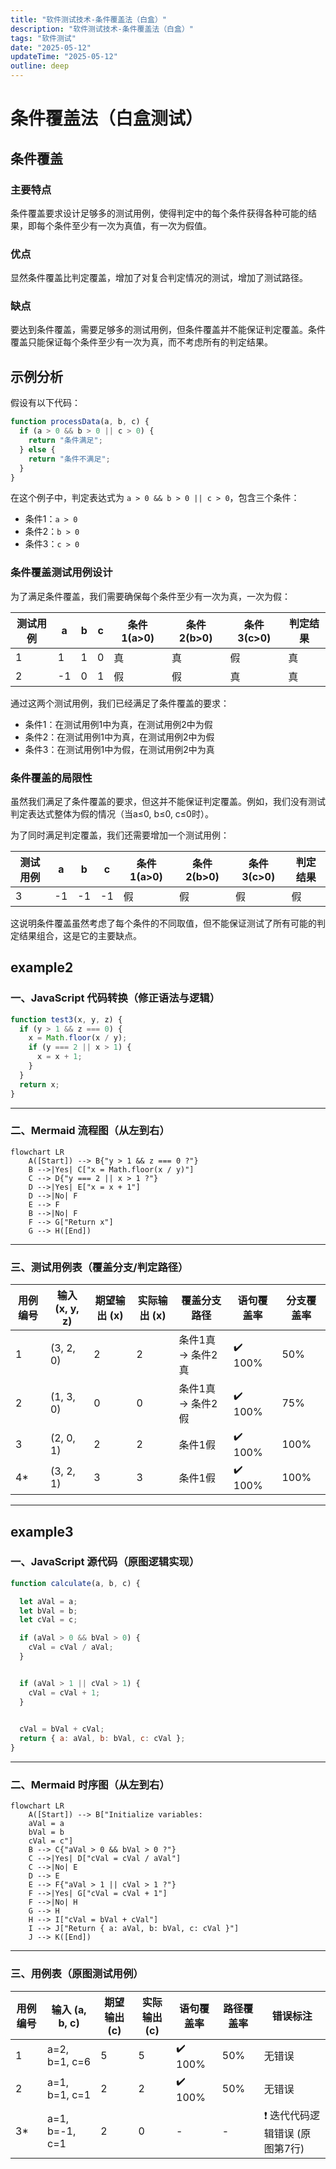 ```yaml
---
title: "软件测试技术-条件覆盖法（白盒）"
description: "软件测试技术-条件覆盖法（白盒）"
tags: "软件测试"
date: "2025-05-12"
updateTime: "2025-05-12"
outline: deep
---
```


          
# 条件覆盖法（白盒测试）

## 条件覆盖

### 主要特点

条件覆盖要求设计足够多的测试用例，使得判定中的每个条件获得各种可能的结果，即每个条件至少有一次为真值，有一次为假值。

### 优点

显然条件覆盖比判定覆盖，增加了对复合判定情况的测试，增加了测试路径。

### 缺点

要达到条件覆盖，需要足够多的测试用例，但条件覆盖并不能保证判定覆盖。条件覆盖只能保证每个条件至少有一次为真，而不考虑所有的判定结果。

## 示例分析

假设有以下代码：

```javascript
function processData(a, b, c) {
  if (a > 0 && b > 0 || c > 0) {
    return "条件满足";
  } else {
    return "条件不满足";
  }
}
```

在这个例子中，判定表达式为 `a > 0 && b > 0 || c > 0`，包含三个条件：
- 条件1：`a > 0`
- 条件2：`b > 0`
- 条件3：`c > 0`

### 条件覆盖测试用例设计

为了满足条件覆盖，我们需要确保每个条件至少有一次为真，一次为假：

| 测试用例 | a | b | c | 条件1(a>0) | 条件2(b>0) | 条件3(c>0) | 判定结果 |
|---------|---|---|---|------------|------------|------------|---------|
| 1       | 1 | 1 | 0 | 真         | 真         | 假         | 真      |
| 2       | -1| 0 | 1 | 假         | 假         | 真         | 真      |

通过这两个测试用例，我们已经满足了条件覆盖的要求：
- 条件1：在测试用例1中为真，在测试用例2中为假
- 条件2：在测试用例1中为真，在测试用例2中为假
- 条件3：在测试用例1中为假，在测试用例2中为真

### 条件覆盖的局限性

虽然我们满足了条件覆盖的要求，但这并不能保证判定覆盖。例如，我们没有测试判定表达式整体为假的情况（当a≤0, b≤0, c≤0时）。

为了同时满足判定覆盖，我们还需要增加一个测试用例：

| 测试用例 | a | b | c | 条件1(a>0) | 条件2(b>0) | 条件3(c>0) | 判定结果 |
|---------|---|---|---|------------|------------|------------|---------|
| 3       | -1| -1| -1| 假         | 假         | 假         | 假      |

这说明条件覆盖虽然考虑了每个条件的不同取值，但不能保证测试了所有可能的判定结果组合，这是它的主要缺点。

## example2
### 一、JavaScript 代码转换（修正语法与逻辑）

```javascript
function test3(x, y, z) {
  if (y > 1 && z === 0) {
    x = Math.floor(x / y);
    if (y === 2 || x > 1) {
      x = x + 1;
    }
  }
  return x;
}
```

---

### 二、Mermaid 流程图（从左到右）

```mermaid
flowchart LR
    A([Start]) --> B{"y > 1 && z === 0 ?"}
    B -->|Yes| C["x = Math.floor(x / y)"]
    C --> D{"y === 2 || x > 1 ?"}
    D -->|Yes| E["x = x + 1"]
    D -->|No| F
    E --> F
    B -->|No| F
    F --> G["Return x"]
    G --> H([End])
```

---

### 三、测试用例表（覆盖分支/判定路径）

| 用例编号 | 输入 (x, y, z) | 期望输出 (x) | 实际输出 (x) | 覆盖分支路径      | 语句覆盖率 | 分支覆盖率 |
| -------- | -------------- | ------------ | ------------ | ----------------- | ---------- | ---------- |
| 1        | (3, 2, 0)      | 2            | 2            | 条件1真 → 条件2真 | ✔️ 100%     | 50%        |
| 2        | (1, 3, 0)      | 0            | 0            | 条件1真 → 条件2假 | ✔️ 100%     | 75%        |
| 3        | (2, 0, 1)      | 2            | 2            | 条件1假           | ✔️ 100%     | 100%       |
| 4*       | (3, 2, 1)      | 3            | 3            | 条件1假           | ✔️ 100%     | 100%       |

---



## example3
### 一、JavaScript 源代码（原图逻辑实现）

```javascript
function calculate(a, b, c) {

  let aVal = a;
  let bVal = b;
  let cVal = c;

  if (aVal > 0 && bVal > 0) {
    cVal = cVal / aVal;
  }


  if (aVal > 1 || cVal > 1) {
    cVal = cVal + 1;
  }

 
  cVal = bVal + cVal;
  return { a: aVal, b: bVal, c: cVal };
}
```

---

### 二、Mermaid 时序图（从左到右）

```mermaid
flowchart LR
    A([Start]) --> B["Initialize variables:
    aVal = a
    bVal = b
    cVal = c"]
    B --> C{"aVal > 0 && bVal > 0 ?"}
    C -->|Yes| D["cVal = cVal / aVal"]
    C -->|No| E
    D --> E
    E --> F{"aVal > 1 || cVal > 1 ?"}
    F -->|Yes| G["cVal = cVal + 1"]
    F -->|No| H
    G --> H
    H --> I["cVal = bVal + cVal"]
    I --> J["Return { a: aVal, b: bVal, c: cVal }"]
    J --> K([End])
```

---

### 三、用例表（原图测试用例）

| 用例编号 | 输入 (a, b, c) | 期望输出 (c) | 实际输出 (c) | 语句覆盖率 | 路径覆盖率 | 错误标注                       |
| -------- | -------------- | ------------ | ------------ | ---------- | ---------- | ------------------------------ |
| 1        | a=2, b=1, c=6  | 5            | 5            | ✔️ 100%     | 50%        | 无错误                         |
| 2        | a=1, b=1, c=1  | 2            | 2            | ✔️ 100%     | 50%        | 无错误                         |
| 3*       | a=1, b=-1, c=1 | 2            | 0            | -          | -          | ❗ 迭代代码逻辑错误 (原图第7行) |

